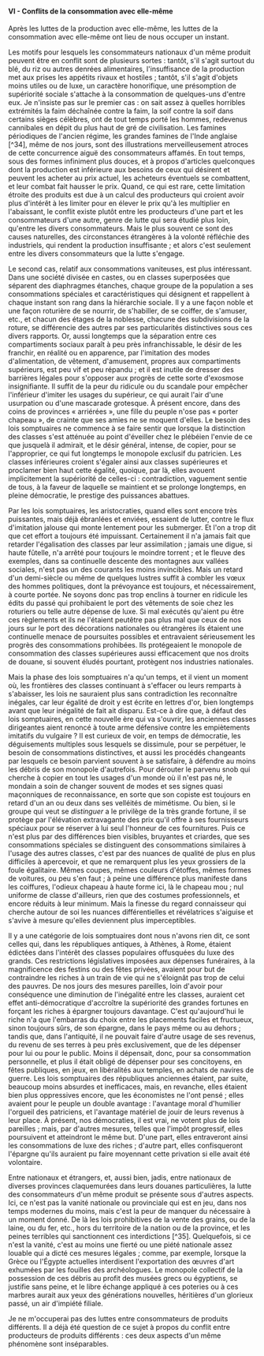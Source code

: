 #### VI - Conflits de la consommation avec elle-même

Après les luttes de la production avec elle-même, les luttes de la consommation avec elle-même ont lieu de nous occuper un instant.

Les motifs pour lesquels les consommateurs nationaux d'un même produit peuvent être en conflit sont de plusieurs sortes : tantôt, s'il s'agit surtout du blé, du riz ou autres denrées alimentaires, l'insuffisance de la production met aux prises les appétits rivaux et hostiles ; tantôt, s'il s'agit d'objets moins utiles ou de luxe, un caractère honorifique, une présomption de supériorité sociale s'attache à la consommation de quelques-uns d'entre eux. Je n'insiste pas sur le premier cas : on sait assez à quelles horribles extrémités la faim déchaînée contre la faim, la soif contre la soif dans certains sièges célèbres, ont de tout temps porté les hommes, redevenus cannibales en dépit du plus haut de gré de civilisation. Les famines périodiques de l'ancien régime, les grandes famines de l'Inde anglaise [^34], même de nos jours, sont des illustrations merveilleusement atroces de cette concurrence aiguë des consommateurs affamés. En tout temps, sous des formes infiniment plus douces, et à propos d'articles quelconques dont la production est inférieure aux besoins de ceux qui désirent et peuvent les acheter au prix actuel, les acheteurs éventuels se combattent, et leur combat fait hausser le prix. Quand, ce qui est rare, cette limitation étroite des produits est due à un calcul des producteurs qui croient avoir plus d'intérêt à les limiter pour en élever le prix qu'à les multiplier en l'abaissant, le conflit existe plutôt entre les producteurs d'une part et les consommateurs d'une autre, genre de lutte qui sera étudié plus loin, qu'entre les divers consommateurs. Mais le plus souvent ce sont des causes naturelles, des circonstances étrangères à la volonté réfléchie des industriels, qui rendent la production insuffisante ; et alors c'est seulement entre les divers consommateurs que la lutte s'engage.

Le second cas, relatif aux consommations vaniteuses, est plus intéressant. Dans une société divisée en castes, ou en classes superposées que séparent des diaphragmes étanches, chaque groupe de la population a ses consommations spéciales et caractéristiques qui désignent et rappellent à chaque instant son rang dans la hiérarchie sociale. Il y a une façon noble et une façon roturière de se nourrir, de s'habiller, de se coiffer, de s'amuser, etc., et chacun des étages de la noblesse, chacune des subdivisions de la roture, se différencie des autres par ses particularités distinctives sous ces divers rapports. Or, aussi longtemps que la séparation entre ces compartiments sociaux paraît à peu près infranchissable, le désir de les franchir, en réalité ou en apparence, par l'imitation des modes d'alimentation, de vêtement, d'amusement, propres aux compartiments supérieurs, est peu vif et peu répandu ; et il est inutile de dresser des barrières légales pour s'opposer aux progrès de cette sorte d'exosmose insignifiante. Il suffit de la peur du ridicule ou du scandale pour empêcher l'inférieur d'imiter les usages du supérieur, ce qui aurait l'air d'une usurpation ou d'une mascarade grotesque. À présent encore, dans des coins de provinces « arriérées », une fille du peuple n'ose pas « porter chapeau », de crainte que ses amies ne se moquent d'elles. Le besoin des lois somptuaires ne commence à se faire sentir que lorsque la distinction des classes s'est atténuée au point d'éveiller chez le plébéien l'envie de ce que jusquelà il admirait, et le désir général, intense, de copier, pour se l'approprier, ce qui fut longtemps le monopole exclusif du patricien. Les classes inférieures croient s'égaler ainsi aux classes supérieures et proclamer bien haut cette égalité, quoique, par là, elles avouent implicitement la supériorité de celles-ci : contradiction, vaguement sentie de tous, à la faveur de laquelle se maintient et se prolonge longtemps, en pleine démocratie, le prestige des puissances abattues.

Par les lois somptuaires, les aristocraties, quand elles sont encore très puissantes, mais déjà ébranlées et enviées, essaient de lutter, contre le flux d'imitation jalouse qui monte lentement pour les submerger. Et l'on a trop dit que cet effort a toujours été impuissant. Certainement il n'a jamais fait que retarder l'égalisation des classes par leur assimilation ; jamais une digue, si haute fûtelle, n'a arrêté pour toujours le moindre torrent ; et le fleuve des exemples, dans sa continuelle descente des montagnes aux vallées sociales, n'est pas un des courants les moins invincibles. Mais un retard d'un demi-siècle ou même de quelques lustres suffit à combler les vœux des hommes politiques, dont la prévoyance est toujours, et nécessairement, à courte portée. Ne soyons donc pas trop enclins à tourner en ridicule les édits du passé qui prohibaient le port des vêtements de soie chez les roturiers ou telle autre dépense de luxe. Si mal exécutés qu'aient pu être ces règlements et ils ne l'étaient peutêtre pas plus mal que ceux de nos jours sur le port des décorations nationales ou étrangères ils étaient une continuelle menace de poursuites possibles et entravaient sérieusement les progrès des consommations prohibées. Ils protégeaient le monopole de consommation des classes supérieures aussi efficacement que nos droits de douane, si souvent éludés pourtant, protègent nos industries nationales.

Mais la phase des lois somptuaires n'a qu'un temps, et il vient un moment où, les frontières des classes continuant à s'effacer ou leurs remparts à s'abaisser, les lois ne sauraient plus sans contradiction les reconnaître inégales, car leur égalité de droit y est écrite en lettres d'or, bien longtemps avant que leur inégalité de fait ait disparu. Est-ce à dire que, à défaut des lois somptuaires, en cette nouvelle ère qui va s'ouvrir, les anciennes classes dirigeantes aient renoncé à toute arme défensive contre les empiètements imitatifs du vulgaire ? Il est curieux de voir, en temps de démocratie, les déguisements multiples sous lesquels se dissimule, pour se perpétuer, le besoin de consommations distinctives, et aussi les procédés changeants par lesquels ce besoin parvient souvent à se satisfaire, à défendre au moins les débris de son monopole d'autrefois. Pour dérouter le parvenu snob qui cherche à copier en tout les usages d'un monde où il n'est pas né, le mondain a soin de changer souvent de modes et ses signes quasi maçonniques de reconnaissance, en sorte que son copiste est toujours en retard d'un an ou deux dans ses velléités de mimétisme. Ou bien, si le groupe qui veut se _distinguer_ a le privilège de la très grande fortune, il se protège par l'élévation extravagante des prix qu'il offre à ses fournisseurs spéciaux pour se réserver à lui seul l'honneur de ces fournitures. Puis ce n'est plus par des différences bien visibles, bruyantes et criardes, que ses consommations spéciales se distinguent des consommations similaires à l'usage des autres classes, c'est par des nuances de qualité de plus en plus difficiles à apercevoir, et que ne remarquent plus les yeux grossiers de la foule égalitaire. Mêmes coupes, mêmes couleurs d'étoffes, mêmes formes de voitures, ou peu s'en faut ; à peine une différence plus manifeste dans les coiffures, l'odieux chapeau à haute forme ici, là le chapeau mou ; nul uniforme de classe d'ailleurs, rien que des costumes professionnels, et encore réduits à leur minimum. Mais la finesse du regard connaisseur qui cherche autour de soi les nuances différentielles et révélatrices s'aiguise et s'avive à mesure qu'elles deviennent plus imperceptibles.

Il y a une catégorie de lois somptuaires dont nous n'avons rien dit, ce sont celles qui, dans les républiques antiques, à Athènes, à Rome, étaient édictées dans l'intérêt des classes populaires offusquées du luxe des grands. Ces restrictions législatives imposées aux dépenses funéraires, à la magnificence des festins ou des fêtes privées, avaient pour but de contraindre les riches à un train de vie qui ne s'éloignât pas trop de celui des pauvres. De nos jours des mesures pareilles, loin d'avoir pour conséquence une diminution de l'inégalité entre les classes, auraient cet effet anti-démocratique d'accroître la supériorité des grandes fortunes en forçant les riches à épargner toujours davantage. C'est qu'aujourd'hui le riche n'a que l'embarras du choix entre les placements faciles et fructueux, sinon toujours sûrs, de son épargne, dans le pays même ou au dehors ; tandis que, dans l'antiquité, il ne pouvait faire d'autre usage de ses revenus, du revenu de ses terres à peu près exclusivement, que de les dépenser pour lui ou pour le public. Moins il dépensait, donc, pour sa consommation personnelle, et plus il était obligé de dépenser pour ses concitoyens, en fêtes publiques, en jeux, en libéralités aux temples, en achats de navires de guerre. Les lois somptuaires des républiques anciennes étaient, par suite, beaucoup moins absurdes et inefficaces, mais, en revanche, elles étaient bien plus oppressives encore, que les économistes ne l'ont pensé ; elles avaient pour le peuple un double avantage : l'avantage moral d'humilier l'orgueil des patriciens, et l'avantage matériel de jouir de leurs revenus à leur place. À présent, nos démocraties, il est vrai, ne votent plus de lois pareilles ; mais, par d'autres mesures, telles que l'impôt progressif, elles poursuivent et atteindront le même but. D'une part, elles entraveront ainsi les consommations de luxe des riches ; d'autre part, elles confisqueront l'épargne qu'ils auraient pu faire moyennant cette privation si elle avait été volontaire.

Entre nationaux et étrangers, et, aussi bien, jadis, entre nationaux de diverses provinces claquemurées dans leurs douanes particulières, la lutte des consommateurs d'un même produit se présente sous d'autres aspects. Ici, ce n'est pas la vanité nationale ou provinciale qui est en jeu, dans nos temps modernes du moins, mais c'est la peur de manquer du nécessaire à un moment donné. De là les lois prohibitives de la vente des grains, ou de la laine, ou du fer, etc., hors du territoire de la nation ou de la province, et les peines terribles qui sanctionnent ces interdictions [^35]. Quelquefois, si ce n'est la vanité, c'est au moins une fierté ou une piété nationale assez louable qui a dicté ces mesures légales ; comme, par exemple, lorsque la Grèce ou l'Égypte actuelles interdisent l'exportation des œuvres d'art exhumées par les fouilles des archéologues. Le monopole collectif de la possession de ces débris au profit des musées grecs ou égyptiens, se justifie sans peine, et le libre échange appliqué à ces poteries ou à ces marbres aurait aux yeux des générations nouvelles, héritières d'un glorieux passé, un air d'impiété filiale.

Je ne m'occuperai pas des luttes entre consommateurs de produits différents. Il a déjà été question de ce sujet à propos du conflit entre producteurs de produits différents : ces deux aspects d'un même phénomène sont inséparables.
